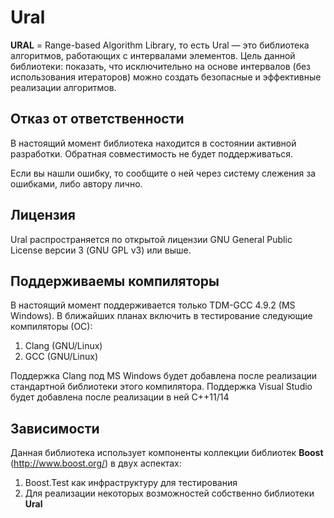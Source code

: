 Ural
====

**URAL** = Range-based Аlgorithm Library, то есть Ural &mdash; это библиотека алгоритмов, работающих с интервалами элементов.
Цель данной библиотеки: показать, что исключительно на основе интервалов (без использования итераторов) можно создать безопасные и эффективные реализации алгоритмов.

Отказ от ответственности
----

В настоящий момент библиотека находится в состоянии активной разработки. Обратная совместимость не будет поддерживаться.

Если вы нашли ошибку, то сообщите о ней через систему слежения за ошибками, либо автору лично.

Лицензия
----

Ural распространяется по открытой лицензии GNU General Public License версии 3 (GNU GPL v3) или выше.

Поддерживаемы компиляторы
----

В настоящий момент поддерживается только TDM-GCC 4.9.2 (MS Windows).
В ближайших планах включить в тестирование следующие компиляторы (ОС):

1. Clang (GNU/Linux)
2. GCC (GNU/Linux)

Поддержка Clang под MS Windows будет добавлена после реализации стандартной библиотеки этого компилятора.
Поддержка Visual Studio будет добавлена после реализации в ней C++11/14

Зависимости
----

Данная библиотека использует компоненты коллекции библиотек **Boost** (http://www.boost.org/) в двух аспектах:

1. Boost.Test как инфраструктуру для тестирования
2. Для реализации некоторых возможностей собственно библиотеки **Ural**  
